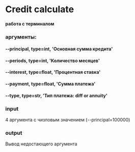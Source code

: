 # Credit calculate
#### работа с терминалом
### аргументы:
#### --principal, type=int, 'Основная сумма кредита'
#### --periods, type=int, 'Количество месяцев'
#### --interest, type=float, 'Процентная ставка'
#### --payment, type=float, 'Сумма платежа'
#### --type, type=str, 'Тип платежа: diff or annuity'
### input
4 аргумента с чизловым значением (--principal=100000)
### output
Вывод недостающего аргумента
